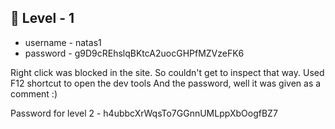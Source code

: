 <h2>🔰 Level - 1</h2>

- username - natas1
- password - g9D9cREhslqBKtcA2uocGHPfMZVzeFK6

Right click was blocked in the site. So couldn't get to inspect that way. Used F12 shortcut to open the dev tools
And the password, well it was given as a comment :)

Password for level 2 - h4ubbcXrWqsTo7GGnnUMLppXbOogfBZ7